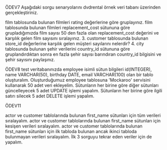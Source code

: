 ÖDEV7
Aşağıdaki sorgu senaryolarını dvdrental örnek veri tabanı üzerinden gerçekleştiriniz.

film tablosunda bulunan filmleri rating değerlerine göre gruplayınız.
film tablosunda bulunan filmleri replacement_cost sütununa göre grupladığımızda film sayısı 50 den fazla olan replacement_cost değerini ve karşılık gelen film sayısını sıralayınız.
3. customer tablosunda bulunan store_id değerlerine karşılık gelen müşteri sayılarını nelerdir? 4. city tablosunda bulunan şehir verilerini country_id sütununa göre gruplandırdıktan sonra en fazla şehir sayısı barındıran country_id bilgisini ve şehir sayısını paylaşınız.

ÖDEV8
test veritabanınızda employee isimli sütun bilgileri id(INTEGER), name VARCHAR(50), birthday DATE, email VARCHAR(100) olan bir tablo oluşturalım.
Oluşturduğumuz employee tablosuna 'Mockaroo' servisini kullanarak 50 adet veri ekleyelim.
Sütunların her birine göre diğer sütunları güncelleyecek 5 adet UPDATE işlemi yapalım.
Sütunların her birine göre ilgili satırı silecek 5 adet DELETE işlemi yapalım.

ÖDEV11

actor ve customer tablolarında bulunan first_name sütunları için tüm verileri sıralayalım.
actor ve customer tablolarında bulunan first_name sütunları için kesişen verileri sıralayalım.
actor ve customer tablolarında bulunan first_name sütunları için ilk tabloda bulunan ancak ikinci tabloda bulunmayan verileri sıralayalım.
İlk 3 sorguyu tekrar eden veriler için de yapalım.

